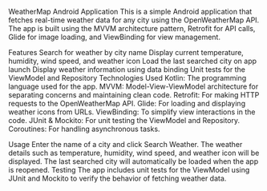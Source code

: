 WeatherMap Android Application
This is a simple Android application that fetches real-time weather data for any city using the OpenWeatherMap API. The app is built using the MVVM architecture pattern, Retrofit for API calls, Glide for image loading, and ViewBinding for view management.

Features
Search for weather by city name
Display current temperature, humidity, wind speed, and weather icon
Load the last searched city on app launch
Display weather information using data binding
Unit tests for the ViewModel and Repository
Technologies Used
Kotlin: The programming language used for the app.
MVVM: Model-View-ViewModel architecture for separating concerns and maintaining clean code.
Retrofit: For making HTTP requests to the OpenWeatherMap API.
Glide: For loading and displaying weather icons from URLs.
ViewBinding: To simplify view interactions in the code.
JUnit & Mockito: For unit testing the ViewModel and Repository.
Coroutines: For handling asynchronous tasks.


Usage
Enter the name of a city and click Search Weather.
The weather details such as temperature, humidity, wind speed, and weather icon will be displayed.
The last searched city will automatically be loaded when the app is reopened.
Testing
The app includes unit tests for the ViewModel using JUnit and Mockito to verify the behavior of fetching weather data.

